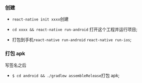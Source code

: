 ### 创建
* `react-native init xxxx`创建
* `cd xxxx && react-native run-android` 打开这个工程并运行项目;

* 打包到手机`react-native run-android` `react-native run-ios`;

### 打包 apk
写签名之后
* `$ cd android && ./gradlew assembleRelease`打包 apk;